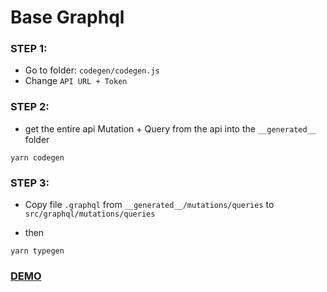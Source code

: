 # Base Graphql

### STEP 1: 
- Go to folder:  `codegen/codegen.js`
- Change `API URL + Token`

### STEP 2: 
- get the entire api Mutation + Query from the api into the ``__generated__`` folder

``` 
yarn codegen
```

### STEP 3: 
- Copy file `.graphql` from `__generated__/mutations/queries` to `src/graphql/mutations/queries`

- then
```
yarn typegen
```


### [DEMO](https://www.youtube.com/watch?v=kG5-qid82Vo)